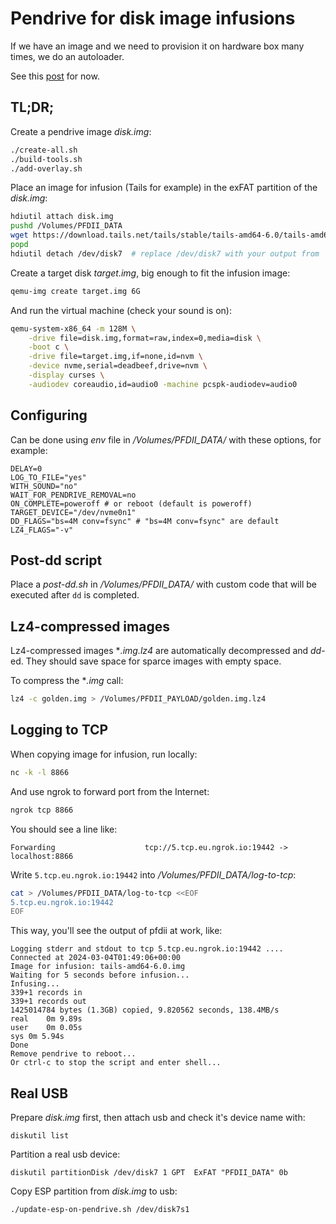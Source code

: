 # Pendrive for disk image infusions

If we have an image and we need to provision it on hardware box many times, we do an autoloader.

See this [post](https://aleksandr.vin/2024/03/02/pendrive-for-disk-image-infusions.html) for now.

## TL;DR;

Create a pendrive image *disk.img*:

```bash
./create-all.sh
./build-tools.sh
./add-overlay.sh
```

Place an image for infusion (Tails for example) in the exFAT partition of the *disk.img*:

```bash
hdiutil attach disk.img
pushd /Volumes/PFDII_DATA
wget https://download.tails.net/tails/stable/tails-amd64-6.0/tails-amd64-6.0.img
popd
hdiutil detach /dev/disk7  # replace /dev/disk7 with your output from `hdiutil attach disk.img`
```

Create a target disk *target.img*, big enough to fit the infusion image:

```bash
qemu-img create target.img 6G
```

And run the virtual machine (check your sound is on):

```bash
qemu-system-x86_64 -m 128M \
    -drive file=disk.img,format=raw,index=0,media=disk \
    -boot c \
    -drive file=target.img,if=none,id=nvm \
    -device nvme,serial=deadbeef,drive=nvm \
    -display curses \
    -audiodev coreaudio,id=audio0 -machine pcspk-audiodev=audio0
```

## Configuring

Can be done using *env* file in */Volumes/PFDII_DATA/* with these options, for example:

```shell
DELAY=0
LOG_TO_FILE="yes"
WITH_SOUND="no"
WAIT_FOR_PENDRIVE_REMOVAL=no
ON_COMPLETE=poweroff # or reboot (default is poweroff)
TARGET_DEVICE="/dev/nvme0n1"
DD_FLAGS="bs=4M conv=fsync" # "bs=4M conv=fsync" are default
LZ4_FLAGS="-v"
```

## Post-dd script

Place a *post-dd.sh* in */Volumes/PFDII_DATA/* with custom code that will be executed after
`dd` is completed.

## Lz4-compressed images

Lz4-compressed images **.img.lz4* are automatically decompressed and *dd*-ed. They should save space for sparce images with empty space.

To compress the **.img* call:

```bash
lz4 -c golden.img > /Volumes/PFDII_PAYLOAD/golden.img.lz4
```

## Logging to TCP

When copying image for infusion, run locally:

```bash
nc -k -l 8866
```

And use ngrok to forward port from the Internet:

```bash
ngrok tcp 8866
```

You should see a line like:

```
Forwarding                    tcp://5.tcp.eu.ngrok.io:19442 -> localhost:8866
```

Write `5.tcp.eu.ngrok.io:19442` into */Volumes/PFDII_DATA/log-to-tcp*:

```bash
cat > /Volumes/PFDII_DATA/log-to-tcp <<EOF
5.tcp.eu.ngrok.io:19442
EOF
```

This way, you'll see the output of pfdii at work, like:

```
Logging stderr and stdout to tcp 5.tcp.eu.ngrok.io:19442 ....
Connected at 2024-03-04T01:49:06+00:00
Image for infusion: tails-amd64-6.0.img
Waiting for 5 seconds before infusion...
Infusing...
339+1 records in
339+1 records out
1425014784 bytes (1.3GB) copied, 9.820562 seconds, 138.4MB/s
real	0m 9.89s
user	0m 0.05s
sys	0m 5.94s
Done
Remove pendrive to reboot...
Or ctrl-c to stop the script and enter shell...
```


## Real USB

Prepare *disk.img* first, then attach usb and check it's device name with:

```shell
diskutil list
```

Partition a real usb device:
```shell
diskutil partitionDisk /dev/disk7 1 GPT  ExFAT "PFDII_DATA" 0b
```

Copy ESP partition from *disk.img* to usb:
```shell
./update-esp-on-pendrive.sh /dev/disk7s1
```
